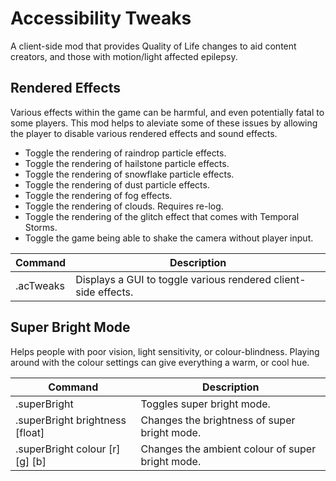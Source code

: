 # Accessibility Tweaks

A client-side mod that provides Quality of Life changes to aid content creators, and those with motion/light affected epilepsy.

## Rendered Effects

Various effects within the game can be harmful, and even potentially fatal to some players. This mod helps to aleviate some of these issues by allowing the player to disable various rendered effects and sound effects.

 - Toggle the rendering of raindrop particle effects.
 - Toggle the rendering of hailstone particle effects.
 - Toggle the rendering of snowflake particle effects.
 - Toggle the rendering of dust particle effects.
 - Toggle the rendering of fog effects.
 - Toggle the rendering of clouds. Requires re-log.
 - Toggle the rendering of the glitch effect that comes with Temporal Storms.
 - Toggle the game being able to shake the camera without player input.

| Command						   | Description |
| ---							   | --- |
| .acTweaks						   | Displays a GUI to toggle various rendered client-side effects. |

## Super Bright Mode

Helps people with poor vision, light sensitivity, or colour-blindness. Playing around with the colour settings can give everything a warm, or cool hue.

| Command						   | Description |
| ---							   | --- |
| .superBright			           | Toggles super bright mode. |
| .superBright brightness [float]  | Changes the brightness of super bright mode. |
| .superBright colour [r] [g] [b]  | Changes the ambient colour of super bright mode. |